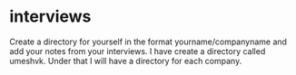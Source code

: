 # interviews
Create a directory for yourself in the format yourname/companyname and add your notes from your interviews. 
I have create a directory called umeshvk. Under that I will have a directory for each company.


